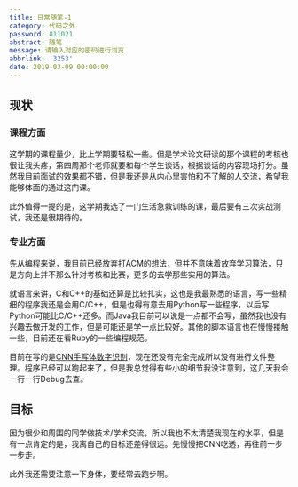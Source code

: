 ```yaml
---
title: 日常随笔-1
category: 代码之外
password: 811021
abstract: 随笔
message: 请输入对应的密码进行浏览
abbrlink: '3253'
date: 2019-03-09 00:00:00
---
```


## 现状

### 课程方面

这学期的课程量少，比上学期要轻松一些。但是学术论文研读的那个课程的考核也很让我头疼，第四周那个老师就要和每个学生谈话，根据谈话的内容现场打分。虽然我目前面试的效果都不错，但是我还是从内心里害怕和不了解的人交流，希望我能够体面的通过这门课。

<!--more-->

此外值得一提的是，这学期我选了一门生活急救训练的课，最后要有三次实战测试，我还是很期待的。

### 专业方面

先从编程来说，我目前已经放弃打ACM的想法，但并不意味着放弃学习算法，只是方向上并不那么针对考核和比赛，更多的去学那些实用的算法。

就语言来讲，C和C++的基础还算是比较扎实，这也是我最熟悉的语言，写一些精细的程序我还是会用C/C++，但是也得有意去用Python写一些程序，以后写Python可能比C/C++还多。而Java我目前可以说是一点都不会写，虽然我也没有兴趣去做开发的工作，但是可能还是学一点比较好。其他的脚本语言也在慢慢接触一些，目前还在看Ruby的一些编程规范。

目前在写的是[CNN手写体数字识别](https://github.com/Herixth/CNN-Frame-CPP)，现在还没有完全完成所以没有进行文件整理。程序已经可以跑起来了，但是我总觉得有些小的细节我没注意到，这几天我会一行一行Debug去查。

## 目标

因为很少和周围的同学做技术/学术交流，所以我也不太清楚我现在的水平，但是有一点肯定的是，我离自己的目标还差得很远。先慢慢把CNN吃透，再往前一步一步走。

此外我还需要注意一下身体，要经常去跑步啊。